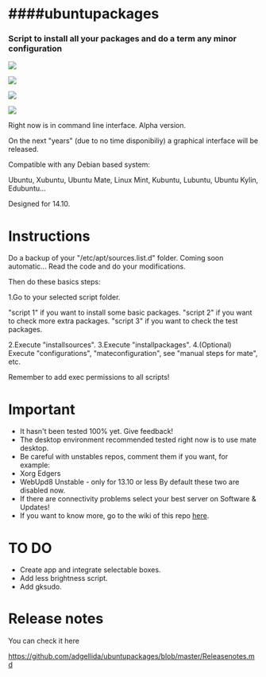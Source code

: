 ####ubuntupackages
=============================================  
### Script to install all your packages and do a term any minor configuration

![](http://i.imgur.com/Pqs47my.png)

![](http://i.imgur.com/ElTSatO.jpg)

![](http://www.extremetech.com/wp-content/uploads/2014/03/ubuntu-14.04-desktop-640x360.jpg)

![](http://2.bp.blogspot.com/-_WEEcpaUIr4/U05BO5d6i9I/AAAAAAAAAiI/AuKQ91hzMHM/s1600/How+to+install+Cairo-Dock+on+Ubuntu+14.04,+Debian+7,+or+Linux+Mint+17.png)

Right now is in command line interface. Alpha version.

On the next "years" (due to no time disponibiliy) a graphical interface will be released.

Compatible with any Debian based system:

Ubuntu, Xubuntu, Ubuntu Mate, Linux Mint, Kubuntu, Lubuntu, Ubuntu Kylin, Edubuntu...

Designed for 14.10.

Instructions
=============================================

Do a backup of your "/etc/apt/sources.list.d" folder. Coming soon automatic...
Read the code and do your modifications.

Then do these basics steps:

1.Go to your selected script folder.

"script 1" if you want to install some basic packages.
"script 2" if you want to check more extra packages.
"script 3" if you want to check the test packages.

2.Execute "installsources".
3.Execute "installpackages".
4.(Optional) Execute "configurations", "mateconfiguration", see "manual steps for mate", etc.

Remember to add exec permissions to all scripts!

Important
=============================================
* It hasn't been tested 100% yet. Give feedback!
* The desktop environment recommended tested right now is to use mate desktop.
* Be careful with unstables repos, comment them if you want, for example:
 * Xorg Edgers
 * WebUpd8 Unstable - only for 13.10 or less
By default these two are disabled now.
* If there are connectivity problems select your best server on Software & Updates!
* If you want to know more, go to the wiki of this repo [here](https://github.com/tonigellida/ubuntupackages/wiki).

TO DO
=============================================
* Create app and integrate selectable boxes.
* Add less brightness script.
* Add gksudo.

Release notes
=============================================

You can check it here

https://github.com/adgellida/ubuntupackages/blob/master/Releasenotes.md
